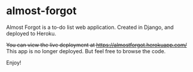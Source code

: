 # almost-forgot

Almost Forgot is a to-do list web application. Created in Django, and deployed to Heroku.

~~You can view the live deployment at https://almostforgot.herokuapp.com/~~ This app is no longer deployed. But feel free to browse the code.

Enjoy!
